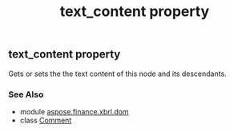 ﻿---
title: text_content property
second_title: Aspose.Finance for Python via .NET API References
description: 
type: docs
weight: 340
url: /python-net/aspose.finance.xbrl.dom/comment/text_content/
is_root: false
---

## text_content property


Gets or sets the the text content of this node and its descendants.

### See Also
* module [aspose.finance.xbrl.dom](../../)
* class [Comment](/finance/python-net/aspose.finance.xbrl.dom/comment)
